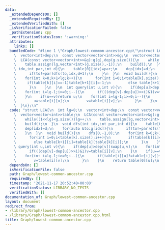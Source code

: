 ```yaml
---
data:
  _extendedDependsOn: []
  _extendedRequiredBy: []
  _extendedVerifiedWith: []
  _isVerificationFailed: false
  _pathExtension: cpp
  _verificationStatusIcon: ':warning:'
  attributes:
    links: []
  bundledCode: "#line 1 \"Graph/lowest-common-ancestor.cpp\"\nstruct LCA{\n  int lg=0;\n\
    \  vector<int>dep;\n  const vector<vector<int>>&g;\n  vector<vector<int>>table;\n\
    \  LCA(const vector<vector<int>>&g):g(g),dep(g.size()){\n    while((1<<lg)<g.size())lg++;\n\
    \    table.assign(lg,vector<int>(g.size(),-1));\n    build();\n  }\n  void dfs(int\
    \ idx,int par,int d){\n    table[0][idx]=par;\n    dep[idx]=d;\n    for(auto &to:g[idx]){\n\
    \      if(to!=par)dfs(to,idx,d+1);\n    }\n  }\n  void build(){\n    dfs(0,-1,0);\n\
    \    for(int k=0;k+1<lg;k++){\n      for(int i=0;i<table[k].size();i++){\n   \
    \     if(table[k][i]==-1)table[k+1][i]=-1;\n        else table[k+1][i]=table[k][table[k][i]];\n\
    \      }\n    }\n  }\n  int query(int u,int v){\n    if(dep[u]>dep[v])swap(u,v);\n\
    \    for(int i=lg-1;i>=0;i--){\n      if(((dep[v]-dep[u])>>i)&1)v=table[i][v];\n\
    \    }\n    if(u==v)return u;\n    for(int i=lg-1;i>=0;i--){\n      if(table[i][u]!=table[i][v]){\n\
    \        u=table[i][u];\n        v=table[i][v];\n      }\n    }\n    return table[0][u];\n\
    \  }\n};\n"
  code: "struct LCA{\n  int lg=0;\n  vector<int>dep;\n  const vector<vector<int>>&g;\n\
    \  vector<vector<int>>table;\n  LCA(const vector<vector<int>>&g):g(g),dep(g.size()){\n\
    \    while((1<<lg)<g.size())lg++;\n    table.assign(lg,vector<int>(g.size(),-1));\n\
    \    build();\n  }\n  void dfs(int idx,int par,int d){\n    table[0][idx]=par;\n\
    \    dep[idx]=d;\n    for(auto &to:g[idx]){\n      if(to!=par)dfs(to,idx,d+1);\n\
    \    }\n  }\n  void build(){\n    dfs(0,-1,0);\n    for(int k=0;k+1<lg;k++){\n\
    \      for(int i=0;i<table[k].size();i++){\n        if(table[k][i]==-1)table[k+1][i]=-1;\n\
    \        else table[k+1][i]=table[k][table[k][i]];\n      }\n    }\n  }\n  int\
    \ query(int u,int v){\n    if(dep[u]>dep[v])swap(u,v);\n    for(int i=lg-1;i>=0;i--){\n\
    \      if(((dep[v]-dep[u])>>i)&1)v=table[i][v];\n    }\n    if(u==v)return u;\n\
    \    for(int i=lg-1;i>=0;i--){\n      if(table[i][u]!=table[i][v]){\n        u=table[i][u];\n\
    \        v=table[i][v];\n      }\n    }\n    return table[0][u];\n  }\n};"
  dependsOn: []
  isVerificationFile: false
  path: Graph/lowest-common-ancestor.cpp
  requiredBy: []
  timestamp: '2021-11-17 20:52:48+00:00'
  verificationStatus: LIBRARY_NO_TESTS
  verifiedWith: []
documentation_of: Graph/lowest-common-ancestor.cpp
layout: document
redirect_from:
- /library/Graph/lowest-common-ancestor.cpp
- /library/Graph/lowest-common-ancestor.cpp.html
title: Graph/lowest-common-ancestor.cpp
---
```

